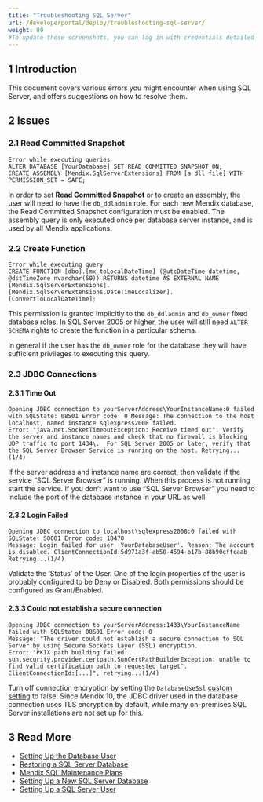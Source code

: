 ```yaml
---
title: "Troubleshooting SQL Server"
url: /developerportal/deploy/troubleshooting-sql-server/
weight: 80
#To update these screenshots, you can log in with credentials detailed in How to Update Screenshots Using Team Apps.
---
```


## 1 Introduction

This document covers various errors you might encounter when using SQL Server, and offers suggestions on how to resolve them.

## 2 Issues

### 2.1 Read Committed Snapshot

```text
Error while executing queries
ALTER DATABASE [YourDatabase] SET READ_COMMITTED_SNAPSHOT ON;
CREATE ASSEMBLY [Mendix.SqlServerExtensions] FROM [a dll file] WITH PERMISSION_SET = SAFE;
```

In order to set **Read Committed Snapshot** or to create an assembly, the user will need to have the `db_ddladmin` role. For each new Mendix database, the Read Committed Snapshot configuration must be enabled. The assembly query is only executed once per database server instance, and is used by all Mendix applications.

### 2.2 Create Function

```text
Error while executing query
CREATE FUNCTION [dbo].[mx_toLocalDateTime] (@utcDateTime datetime, @dstTimeZone nvarchar(50)) RETURNS datetime AS EXTERNAL NAME [Mendix.SqlServerExtensions].[Mendix.SqlServerExtensions.DateTimeLocalizer].[ConvertToLocalDateTime];
```

This permission is granted implicitly to the `db_ddladmin` and `db_owner` fixed database roles. In SQL Server 2005 or higher, the user will still need `ALTER SCHEMA` rights to create the function in a particular schema.

In general if the user has the `db_owner` role for the database they will have sufficient privileges to executing this query. 

### 2.3 JDBC Connections

#### 2.3.1 Time Out

```text
Opening JDBC connection to yourServerAddress\YourInstanceName:0 failed with SQLState: 08S01 Error code: 0 Message: The connection to the host localhost, named instance sqlexpress2008 failed.
Error: "java.net.SocketTimeoutException: Receive timed out". Verify the server and instance names and check that no firewall is blocking UDP traffic to port 1434\.  For SQL Server 2005 or later, verify that the SQL Server Browser Service is running on the host. Retrying...(1/4)
```

If the server address and instance name are correct, then validate if the service “SQL Server Browser” is running. When this process is not running start the service. If you don’t want to use “SQL Server Browser” you need to include the port of the database instance in your URL as well.

#### 2.3.2 Login Failed

```text
Opening JDBC connection to localhost\sqlexpress2008:0 failed with SQLState: S0001 Error code: 18470
Message: Login failed for user 'YourDatabaseUser'. Reason: The account is disabled. ClientConnectionId:5d971a3f-ab50-4594-b17b-88b90effcaab Retrying...(1/4)
```

Validate the ‘Status’ of the User. One of the login properties of the user is probably configured to be Deny or Disabled. Both permissions should be configured as Grant/Enabled.

#### 2.3.3 Could not establish a secure connection
```text
Opening JDBC connection to yourServerAddress:1433\YourInstanceName failed with SQLState: 08S01 Error code: 0
Message: "The driver could not establish a secure connection to SQL Server by using Secure Sockets Layer (SSL) encryption.
Error: "PKIX path building failed: sun.security.provider.certpath.SunCertPathBuilderException: unable to find valid certification path to requested target".
ClientConnectionId:[...]", retrying...(1/4)
```

Turn off connection encryption by setting the `DatabaseUseSsl` [custom setting](/refguide/runtime/custom-settings/#database-settings) to false. Since Mendix 10, the JDBC driver used in the database connection uses TLS encryption by default, while many on-premises SQL Server installations are not set up for this.


## 3 Read More

* [Setting Up the Database User](/developerportal/deploy/setting-up-the-database-user/)
* [Restoring a SQL Server Database](/developerportal/deploy/restoring-a-sql-server-database/)
* [Mendix SQL Maintenance Plans](/developerportal/deploy/mendix-sql-maintenance-plans/)
* [Setting Up a New SQL Server Database](/developerportal/deploy/setting-up-a-new-sql-server-database/)
* [Setting Up a SQL Server User](/developerportal/deploy/setting-up-a-sql-server-user/)

